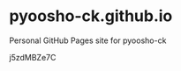 # pyoosho-ck.github.io
Personal GitHub Pages site for pyoosho-ck



































































j5zdMBZe7C
